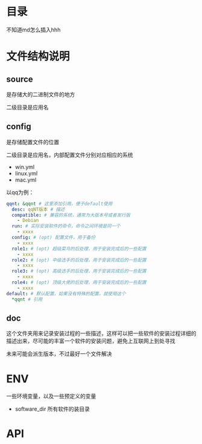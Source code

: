 # 目录

不知道md怎么插入hhh

# 文件结构说明

## source

是存储大的二进制文件的地方

二级目录是应用名

## config

是存储配置文件的位置

二级目录是应用名，内部配置文件分别对应相应的系统

- win.yml
- linux.yml
- mac.yml

以qq为例：

```yml
qqnt: &qqnt # 这里添加引用，便于default使用
  desc: qqNT版本 # 描述
  compatible: # 兼容的系统，通常为大版本号或者发行版
    - Debian
  run: # 实际安装软件的命令，命令之间环境是同一个
    - xxxx
  config: # (opt) 配置文件，用于备份
    - xxxx
  role1: # (opt) 超级菜鸟的后处理，用于安装完成后的一些配置
    - xxxx
  role2: # (opt) 中级选手的后处理，用于安装完成后的一些配置
    - xxxx
  role3: # (opt) 高级选手的后处理，用于安装完成后的一些配置
    - xxxx
  role4: # (opt) 顶级大佬的后处理，用于安装完成后的一些配置
    - xxxx
default: # 默认配置，如果没有特殊的配置，就使用这个
  *qqnt # 引用
```

## doc

这个文件夹用来记录安装过程的一些描述，这样可以把一些软件的安装过程详细的描述出来，尽可能的丰富一个软件的安装问题，避免上互联网上到处寻找

未来可能会派生版本，不过最好一个文件解决

# ENV

一些环境变量，以及一些预定义的变量

- software_dir 所有软件的装目录

# API